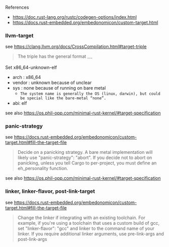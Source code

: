 References
- https://doc.rust-lang.org/rustc/codegen-options/index.html
- https://docs.rust-embedded.org/embedonomicon/custom-target.html

### llvm-target
see https://clang.llvm.org/docs/CrossCompilation.html#target-triple
> The triple has the general format <arch><sub>-<vendor>-<sys>-<abi>

Set x86_64-unknown-elf
- arch : x86_64
- vendor : unknown because of unclear
- sys : none because of running on bare metal
  - `The system name is generally the OS (linux, darwin), but could be special like the bare-metal “none”.`
- abi: elf 

see also https://os.phil-opp.com/minimal-rust-kernel/#target-specification


### panic-strategy
see https://docs.rust-embedded.org/embedonomicon/custom-target.html#fill-the-target-file
> Decide on a panicking strategy.
> A bare metal implementation will likely use "panic-strategy": "abort".
> If you decide not to abort on panicking, unless you tell Cargo to per-project, you must define an eh_personality function.

see also https://os.phil-opp.com/minimal-rust-kernel/#target-specification

### linker, linker-flavor, post-link-target
see https://docs.rust-embedded.org/embedonomicon/custom-target.html#fill-the-target-file

> Change the linker if integrating with an existing toolchain.
> For example, if you're using a toolchain that uses a custom build of gcc, set "linker-flavor": "gcc" and linker to the command name of your linker.
> If you require additional linker arguments, use pre-link-args and post-link-args

